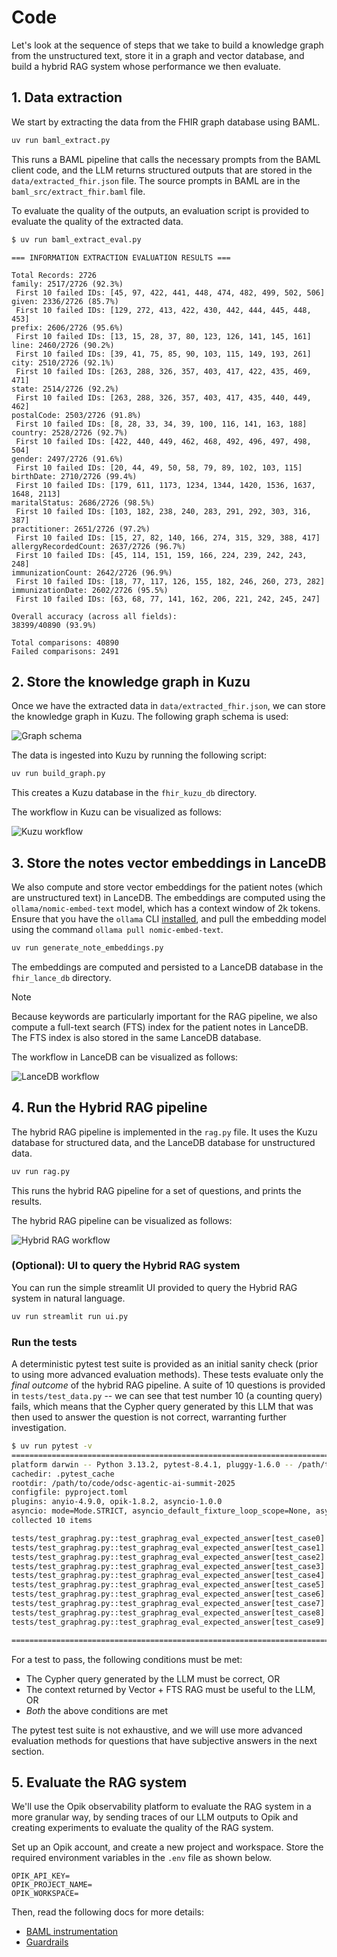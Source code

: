 # Code

Let's look at the sequence of steps that we take to build a knowledge graph from the unstructured
text, store it in a graph and vector database, and build a hybrid RAG system whose performance we
then evaluate.

## 1. Data extraction

We start by extracting the data from the FHIR graph database using BAML.

```bash
uv run baml_extract.py
```
This runs a BAML pipeline that calls the necessary prompts from the BAML client code, and the LLM
returns structured outputs that are stored in the `data/extracted_fhir.json` file. The source prompts
in BAML are in the `baml_src/extract_fhir.baml` file.

To evaluate the quality of the outputs, an evaluation script is provided to evaluate the quality of the extracted data.
```bash
$ uv run baml_extract_eval.py
```
```
=== INFORMATION EXTRACTION EVALUATION RESULTS ===

Total Records: 2726
family: 2517/2726 (92.3%)
 First 10 failed IDs: [45, 97, 422, 441, 448, 474, 482, 499, 502, 506]
given: 2336/2726 (85.7%)
 First 10 failed IDs: [129, 272, 413, 422, 430, 442, 444, 445, 448, 453]
prefix: 2606/2726 (95.6%)
 First 10 failed IDs: [13, 15, 28, 37, 80, 123, 126, 141, 145, 161]
line: 2460/2726 (90.2%)
 First 10 failed IDs: [39, 41, 75, 85, 90, 103, 115, 149, 193, 261]
city: 2510/2726 (92.1%)
 First 10 failed IDs: [263, 288, 326, 357, 403, 417, 422, 435, 469, 471]
state: 2514/2726 (92.2%)
 First 10 failed IDs: [263, 288, 326, 357, 403, 417, 435, 440, 449, 462]
postalCode: 2503/2726 (91.8%)
 First 10 failed IDs: [8, 28, 33, 34, 39, 100, 116, 141, 163, 188]
country: 2528/2726 (92.7%)
 First 10 failed IDs: [422, 440, 449, 462, 468, 492, 496, 497, 498, 504]
gender: 2497/2726 (91.6%)
 First 10 failed IDs: [20, 44, 49, 50, 58, 79, 89, 102, 103, 115]
birthDate: 2710/2726 (99.4%)
 First 10 failed IDs: [179, 611, 1173, 1234, 1344, 1420, 1536, 1637, 1648, 2113]
maritalStatus: 2686/2726 (98.5%)
 First 10 failed IDs: [103, 182, 238, 240, 283, 291, 292, 303, 316, 387]
practitioner: 2651/2726 (97.2%)
 First 10 failed IDs: [15, 27, 82, 140, 166, 274, 315, 329, 388, 417]
allergyRecordedCount: 2637/2726 (96.7%)
 First 10 failed IDs: [45, 114, 151, 159, 166, 224, 239, 242, 243, 248]
immunizationCount: 2642/2726 (96.9%)
 First 10 failed IDs: [18, 77, 117, 126, 155, 182, 246, 260, 273, 282]
immunizationDate: 2602/2726 (95.5%)
 First 10 failed IDs: [63, 68, 77, 141, 162, 206, 221, 242, 245, 247]

Overall accuracy (across all fields):
38399/40890 (93.9%)

Total comparisons: 40890
Failed comparisons: 2491
```

## 2. Store the knowledge graph in Kuzu

Once we have the extracted data in `data/extracted_fhir.json`, we can store the knowledge graph in Kuzu.
The following graph schema is used:

![Graph schema](../assets/graph-schema.png)

The data is ingested into Kuzu by running the following script:

```bash
uv run build_graph.py
```
This creates a Kuzu database in the `fhir_kuzu_db` directory.

The workflow in Kuzu can be visualized as follows:

![Kuzu workflow](../assets/graphrag-workflow.png)

## 3. Store the notes vector embeddings in LanceDB

We also compute and store vector embeddings for the patient notes (which are unstructured text) in LanceDB. The embeddings are computed using the `ollama/nomic-embed-text` model, which has a context window of 2k tokens.
Ensure that you have the `ollama` CLI [installed](https://ollama.readthedocs.io/en/quickstart/), and pull the embedding model using the command `ollama pull nomic-embed-text`.

```bash
uv run generate_note_embeddings.py
```
The embeddings are computed and persisted to a LanceDB database in the `fhir_lance_db` directory.

> [!NOTE]
> Because keywords are particularly important for the RAG pipeline, we also compute a full-text search
> (FTS) index for the patient notes in LanceDB. The FTS index is also stored in the same LanceDB database.

The workflow in LanceDB can be visualized as follows:

![LanceDB workflow](../assets/vector-and-fts-rag-workflow.png)

## 4. Run the Hybrid RAG pipeline

The hybrid RAG pipeline is implemented in the `rag.py` file. It uses the Kuzu database for structured
data, and the LanceDB database for unstructured data.

```bash
uv run rag.py
```

This runs the hybrid RAG pipeline for a set of questions, and prints the results.

The hybrid RAG pipeline can be visualized as follows:

![Hybrid RAG workflow](../assets/hybrid-rag-workflow.png)

### (Optional): UI to query the Hybrid RAG system

You can run the simple streamlit UI provided to query the Hybrid RAG system in natural language.

```bash
uv run streamlit run ui.py
```

### Run the tests

A deterministic pytest test suite is provided as an initial sanity check (prior to using more advanced
evaluation methods). These tests evaluate only the _final outcome_ of the hybrid RAG pipeline. A suite
of 10 questions is provided in `tests/test_data.py` -- we can see that test number 10 (a counting query)
fails, which means that the Cypher query generated by this LLM that was then used to answer the question
is not correct, warranting further investigation.

```bash
$ uv run pytest -v
===================================================================================================== test session starts =====================================================================================================
platform darwin -- Python 3.13.2, pytest-8.4.1, pluggy-1.6.0 -- /path/to/code/odsc-agentic-ai-summit-2025/.venv/bin/python3
cachedir: .pytest_cache
rootdir: /path/to/code/odsc-agentic-ai-summit-2025
configfile: pyproject.toml
plugins: anyio-4.9.0, opik-1.8.2, asyncio-1.0.0
asyncio: mode=Mode.STRICT, asyncio_default_fixture_loop_scope=None, asyncio_default_test_loop_scope=function
collected 10 items                                                                                                                                                                                                            

tests/test_graphrag.py::test_graphrag_eval_expected_answer[test_case0] PASSED                                                                                                                                           [ 10%]
tests/test_graphrag.py::test_graphrag_eval_expected_answer[test_case1] PASSED                                                                                                                                           [ 20%]
tests/test_graphrag.py::test_graphrag_eval_expected_answer[test_case2] PASSED                                                                                                                                           [ 30%]
tests/test_graphrag.py::test_graphrag_eval_expected_answer[test_case3] PASSED                                                                                                                                           [ 40%]
tests/test_graphrag.py::test_graphrag_eval_expected_answer[test_case4] PASSED                                                                                                                                           [ 50%]
tests/test_graphrag.py::test_graphrag_eval_expected_answer[test_case5] PASSED                                                                                                                                           [ 60%]
tests/test_graphrag.py::test_graphrag_eval_expected_answer[test_case6] PASSED                                                                                                                                           [ 70%]
tests/test_graphrag.py::test_graphrag_eval_expected_answer[test_case7] PASSED                                                                                                                                           [ 80%]
tests/test_graphrag.py::test_graphrag_eval_expected_answer[test_case8] PASSED                                                                                                                                           [ 90%]
tests/test_graphrag.py::test_graphrag_eval_expected_answer[test_case9] FAILED                                                                                                                                           [100%]

========================================================================================================== FAILURES ===========================================================================================================
```
For a test to pass, the following conditions must be met:
- The Cypher query generated by the LLM must be correct, OR
- The context returned by Vector + FTS RAG must be useful to the LLM, OR
- _Both_ the above conditions are met

The pytest test suite is not exhaustive, and we will use more advanced evaluation methods for questions that
have subjective answers in the next section.

## 5. Evaluate the RAG system

We'll use the Opik observability platform to evaluate the RAG system in a more granular way, by sending
traces of our LLM outputs to Opik and creating experiments to evaluate the quality of the RAG system.

Set up an Opik account, and create a new project and workspace. Store the required environment variables
in the `.env` file as shown below.

```
OPIK_API_KEY=
OPIK_PROJECT_NAME=
OPIK_WORKSPACE=
```

Then, read the following docs for more details:
- [BAML instrumentation](BAML_INSTRUMENTATION_README.md)
- [Guardrails](GUARDRAILS_README.md)
